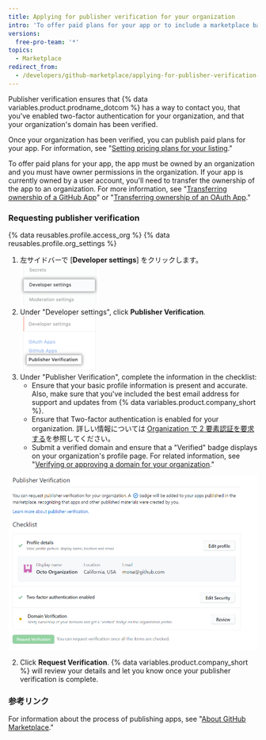 ```yaml
---
title: Applying for publisher verification for your organization
intro: 'To offer paid plans for your app or to include a marketplace badge in your app listing, you must complete the publisher verification process for your organization.'
versions:
  free-pro-team: '*'
topics:
  - Marketplace
redirect_from:
  - /developers/github-marketplace/applying-for-publisher-verification-for-your-organization
---
```

Publisher verification ensures that {% data variables.product.prodname_dotcom %} has a way to contact you, that you've enabled two-factor authentication for your organization, and that your organization's domain has been verified.

Once your organization has been verified, you can publish paid plans for your app. For information, see "[Setting pricing plans for your listing](/developers/github-marketplace/setting-pricing-plans-for-your-listing)."

To offer paid plans for your app, the app must be owned by an organization and you must have owner permissions in the organization. If your app is currently owned by a user account, you'll need to transfer the ownership of the app to an organization. For more information, see "[Transferring ownership of a GitHub App](/developers/apps/transferring-ownership-of-a-github-app)" or "[Transferring ownership of an OAuth App](/developers/apps/transferring-ownership-of-an-oauth-app)."

### Requesting publisher verification


{% data reusables.profile.access_org %}
{% data reusables.profile.org_settings %}
1. 左サイドバーで [**Developer settings**] をクリックします。 ![Developer settings option in the organization settings sidebar](/assets/images/marketplace/developer-settings-in-org-settings.png)
1. Under "Developer settings", click **Publisher Verification**. ![Publisher verification option in the organization settings sidebar](/assets/images/marketplace/publisher-verification-settings-option.png)
1. Under "Publisher Verification", complete the information in the checklist:
   - Ensure that your basic profile information is present and accurate. Also, make sure that you've included the best email address for support and updates from {% data variables.product.company_short %}.
   - Ensure that Two-factor authentication is enabled for your organization. 詳しい情報については [Organization で 2 要素認証を要求する](/organizations/keeping-your-organization-secure/requiring-two-factor-authentication-in-your-organization)を参照してください。
   - Submit a verified domain and ensure that a "Verified" badge displays on your organization's profile page. For related information, see "[Verifying or approving a domain for your organization](/organizations/managing-organization-settings/verifying-or-approving-a-domain-for-your-organization)."

  ![Publisher Verification checklist](/assets/images/marketplace/publisher-verification-checklist.png)

2. Click **Request Verification**. {% data variables.product.company_short %} will review your details and let you know once your publisher verification is complete.

### 参考リンク

For information about the process of publishing apps, see "[About GitHub Marketplace](/developers/github-marketplace/about-github-marketplace)."
